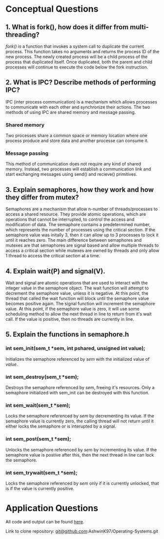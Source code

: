 # Conceptual Questions

## 1. What is fork(), how does it differ from multi-threading?
*fork()* is a function that invokes a system call to duplicate the current process. This function takes no arguments and returns the process ID of the new process. The newly created process will be a child process of the process that duplicated itself. Once duplicated, both the parent and child processes will continue to execute the code below the fork instruction.

## 2. What is IPC? Describe methods of performing IPC?
IPC (inter process communication) is a mechanism which allows processes to communicate with each other and synchronize their actions. The two methods of using IPC are shared memory and message passing.

### Shared memory
Two processes share a common space or memory location where one process produce and store data and another processe can consume it.

### Message passing
This method of communication does not require any kind of shared memory. Instead, two processes will establish a communication link and start exchanging messages using send() and recieve() primitives.

## 3. Explain semaphores, how they work and how they differ from mutex?
Semaphores are a mechanism that allow n-number of threads/processes to access a shared resource. They provide atomic operations, which are operations that cannot be interrupted, to control the access and modification of data. The semaphore contains a predetermined number, which represents the number of processes using the critical section. If the semaphore value was initally 3, then it can allow up to 3 processes to lock it until it reaches zero. The main difference between semaphores and mutexes are that semaphores are signal based and allow multiple threads to access a critical section while mutexes are owned by threads and only allow 1 thread to access the critical section at a time.

## 4. Explain wait(P) and signal(V).
Wait and signal are atomic operations that are used to interact with the integer value in the semaphore object. The wait function will attempt to decrement the semaphore value, unless it is negative. At this point, the thread that called the wait function will block until the semaphore value becomes positive again. The signal function will increment the semaphore value. At this point, if the semaphore value is zero, it will use some scheduling method to allow the next thread in line to return from it's wait call. If the value is positive, then no threads are currently in line.

## 5. Explain the functions in semaphore.h

### int sem\_init(sem\_t \*sem, int pshared, unsigned int value);
Initializes the semaphore referenced by *sem* with the initialized value of *value*.

### int sem\_destroy(sem\_t \*sem);
Destroys the semaphore referenced by *sem*, freeing it's resources. Only a semaphore initialized with sem_init can be destroyed with this function.

### int sem\_wait(sem\_t \*sem);
Locks the semaphore referenced by *sem* by decrementing its value. If the semaphore value is currently zero, the calling thread will not return until it either locks the semaphore or is interupted by a signal.

### int sem\_post(sem\_t \*sem);
Unlocks the semaphore referenced by *sem* by incrementing its value. If the semaphore value is postive after this, then the next thread in line can lock the semaphore.

### int sem\_trywait(sem\_t \*sem);
Locks the semaphore referenced by *sem* only if it is currently unlocked, that is if the value is currently positive.

# Application Questions
All code and output can be found [here](https://github.com/AshwinK97/Operating-Systems/tree/master/Tutorials/Tutorial%206).

Link to clone repository: git@github.com:AshwinK97/Operating-Systems.git